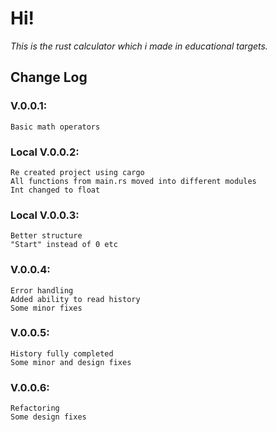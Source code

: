#                            Hi!
*This is the rust calculator which i made in educational targets.*

## Change Log

### V.0.0.1:
	Basic math operators

### Local V.0.0.2:
	Re created project using cargo
	All functions from main.rs moved into different modules
	Int changed to float

### Local V.0.0.3:
	Better structure
	"Start" instead of 0 etc

### V.0.0.4:
	Error handling
	Added ability to read history
	Some minor fixes

### V.0.0.5:
	History fully completed
	Some minor and design fixes

### V.0.0.6:
	Refactoring
	Some design fixes